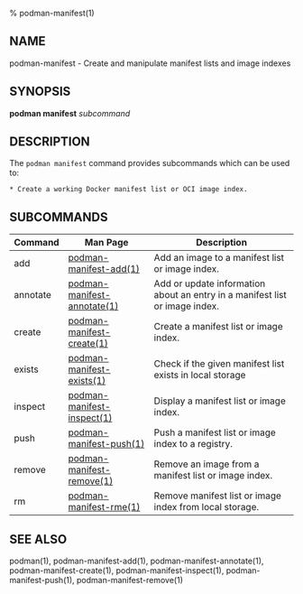 % podman-manifest(1)

## NAME
podman\-manifest - Create and manipulate manifest lists and image indexes

## SYNOPSIS
**podman manifest** *subcommand*

## DESCRIPTION
The `podman manifest` command provides subcommands which can be used to:

    * Create a working Docker manifest list or OCI image index.

## SUBCOMMANDS

| Command  | Man Page                                                     | Description                                                                 |
| -------- | ------------------------------------------------------------ | --------------------------------------------------------------------------- |
| add      | [podman-manifest-add(1)](podman-manifest-add.1.md)           | Add an image to a manifest list or image index.                             |
| annotate | [podman-manifest-annotate(1)](podman-manifest-annotate.1.md) | Add or update information about an entry in a manifest list or image index. |
| create   | [podman-manifest-create(1)](podman-manifest-create.1.md)     | Create a manifest list or image index.                                      |
| exists   | [podman-manifest-exists(1)](podman-manifest-exists.1.md)     | Check if the given manifest list exists in local storage                    |
| inspect  | [podman-manifest-inspect(1)](podman-manifest-inspect.1.md)   | Display a manifest list or image index.                                     |
| push     | [podman-manifest-push(1)](podman-manifest-push.1.md)         | Push a manifest list or image index to a registry.                          |
| remove   | [podman-manifest-remove(1)](podman-manifest-remove.1.md)     | Remove an image from a manifest list or image index.                        |
| rm       | [podman-manifest-rme(1)](podman-manifest-rm.1.md)            | Remove manifest list or image index from local storage.                |

## SEE ALSO
podman(1), podman-manifest-add(1), podman-manifest-annotate(1), podman-manifest-create(1), podman-manifest-inspect(1), podman-manifest-push(1), podman-manifest-remove(1)
